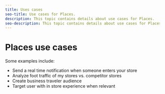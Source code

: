 ```yaml
---
title: Uses cases
seo-title: Use cases for Places.
description: This topic contains details about use cases for Places.
seo-description: This topic contains details about use cases for Places.
---
```


# Places use cases

Some examples include:

* Send a real time notification when someone enters your store 
* Analyze foot traffic of my stores vs. competitor stores 
* Create business traveler audience 
* Target user with in store experience when relevant
